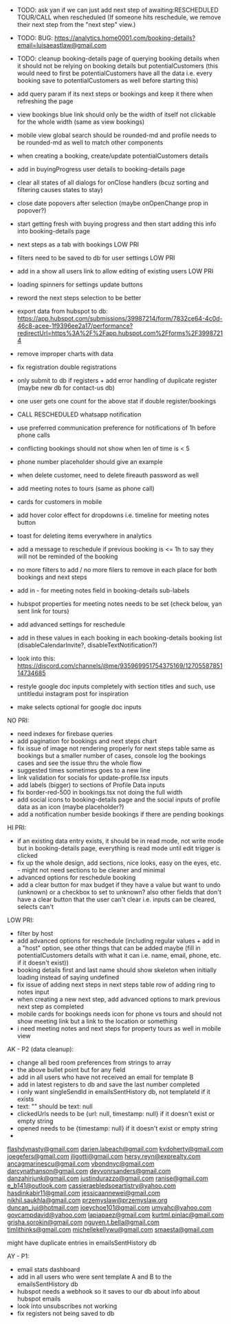 - TODO: ask yan if we can just add next step of awaiting:RESCHEDULED TOUR/CALL when rescheduled (If someone hits reschedule, we remove their next step from the "next step" view.)
- TODO: BUG: https://analytics.home0001.com/booking-details?email=luisaeastlaw@gmail.com

- TODO: cleanup booking-details page of querying booking details when it should not be relying on booking details but potentialCustomers (this would need to first be potentialCustomers have all the data i.e. every booking save to potentialCustomers as well before starting this)
- add query param if its next steps or bookings and keep it there when refreshing the page
- view bookings blue link should only be the width of itself not clickable for the whole width (same as view bookings)
- mobile view global search should be rounded-md and profile needs to be rounded-md as well to match other components
- when creating a booking, create/update potentialCustomers details
- add in buyingProgress user details to booking-details page
- clear all states of all dialogs for onClose handlers (bcuz sorting and filtering causes states to stay)
- close date popovers after selection (maybe onOpenChange prop in popover?)
- start getting fresh with buying progress and then start adding this info into booking-details page
- next steps as a tab with bookings LOW PRI
- filters need to be saved to db for user settings LOW PRI
- add in a show all users link to allow editing of existing users LOW PRI
- loading spinners for settings update buttons
- reword the next steps selection to be better
- export data from hubspot to db: https://app.hubspot.com/submissions/39987214/form/7832ce64-4c0d-46c8-acee-1f9396ee2a17/performance?redirectUrl=https%3A%2F%2Fapp.hubspot.com%2Fforms%2F39987214

- remove improper charts with data
- fix registration double registrations
- only submit to db if registers + add error handling of duplicate register (maybe new db for contact-us db)
- one user gets one count for the above stat if double register/bookings
- CALL RESCHEDULED whatsapp notification
- use preferred communication preference for notifications of 1h before phone calls
- conflicting bookings should not show when len of time is < 5
- phone number placeholder should give an example
- when delete customer, need to delete fireauth password as well
- add meeting notes to tours (same as phone call)
- cards for customers in mobile
- add hover color effect for dropdowns i.e. timeline for meeting notes button
- toast for deleting items everywhere in analytics
- add a message to reschedule if previous booking is <= 1h to say they will not be reminded of the booking
- no more filters to add / no more filers to remove in each place for both bookings and next steps
- add in - for meeting notes field in booking-details sub-labels
- hubspot properties for meeting notes needs to be set (check below, yan sent link for tours)
- add advanced settings for reschedule
- add in these values in each booking in each booking-details booking list (disableCalendarInvite?, disableTextNotification?)
- look into this: https://discord.com/channels/@me/935969951754375169/1270558785114734685
- restyle google doc inputs completely with section titles and such, use untitledui instagram post for inspiration
- make selects optional for google doc inputs

NO PRI:
- need indexes for firebase queries
- add pagination for bookings and next steps chart
- fix issue of image not rendering properly for next steps table same as bookings but a smaller number of cases, console log the bookings cases and see the issue thru the whole flow
- suggested times sometimes goes to a new line
- link validation for socials for update-profile.tsx inputs
- add labels (bigger) to sections of Profile Data inputs
- fix border-red-500 in bookings.tsx not doing the full width
- add social icons to booking-details page and the social inputs of profile data as an icon (maybe placeholder?)
- add a notification number beside bookings if there are pending bookings

HI PRI:
- if an existing data entry exists, it should be in read mode, not write mode but in booking-details page, everything is read mode until edit trigger is clicked
- fix up the whole design, add sections, nice looks, easy on the eyes, etc. - might not need sections to be cleaner and minimal
- advanced options for reschedule booking
- add a clear button for max budget if they have a value but want to undo (unknown) or a checkbox to set to unknown? also other fields that don't have a clear button that the user can't clear i.e. inputs can be cleared, selects can't

LOW PRI:
- filter by host
- add advanced options for reschedule (including regular values + add in a "host" option, see other things that can be added maybe (fill in potentialCustomers details with what it can i.e. name, email, phone, etc. if it doesn't exist))
- booking details first and last name should show skeleton when initially loading instead of saying undefined
- fix issue of adding next steps in next steps table row of adding ring to notes input
- when creating a new next step, add advanced options to mark previous next step as completed
- mobile cards for bookings needs icon for phone vs tours and should not show meeting link but a link to the location or something
- i need meeting notes and next steps for property tours as well in mobile view

AK - P2 (data cleanup):
- change all bed room preferences from strings to array
- the above bullet point but for any field
- add in all users who have not received an email for template B
- add in latest registers to db and save the last number completed
- i only want singleSendId in emailsSentHistory db, not templateId if it exists
- text: "" should be text: null
- clickedUrls needs to be {url: null, timestamp: null} if it doesn't exist or empty string
- opened needs to be {timestamp: null} if it doesn't exist or empty string
-
flashdynasty@gmail.com
darien.labeach@gmail.com
kvdoherty@gmail.com
joegefers@gmail.com
jligotti@gmail.com
hersy.reyn@exprealty.com
ancagmarinescu@gmail.com
vbondnyc@gmail.com
darcynathanson@gmail.com
deyvonrsanders@gmail.com
danzahirjunk@gmail.com
justindurazzo@gmail.com
ranise@gmail.com
e_b141@outlook.com
cassieraebledsoeartistry@yahoo.com
hasdinkabir11@gmail.com
jessicaannewei@gmail.com
nikhil.saukhla@gmail.com
przemyslaw@przemyslaw.org
duncan_jui@hotmail.com
joeychoe101@gmail.com
umyahc@yahoo.com
govcampdavid@yahoo.com
lapiapaez@gmail.com
kurtml.pinlac@gmail.com
grisha.sorokin@gmail.com
nguyen.t.bella@gmail.com
timlithinks@gmail.com
michellekellywu@gmail.com
smaesta@gmail.com

might have duplicate entries in emailsSentHistory db

AY - P1:
- email stats dashboard
- add in all users who were sent template A and B to the emailsSentHistory db
- hubspot needs a webhook so it saves to our db about info about hubspot emails
- look into unsubscribes not working
- fix registers not being saved to db
